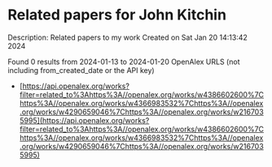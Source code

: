 # Related papers for John Kitchin
Description: Related papers to my work
Created on Sat Jan 20 14:13:42 2024

Found 0 results from 2024-01-13 to 2024-01-20
OpenAlex URLS (not including from_created_date or the API key)
- [https://api.openalex.org/works?filter=related_to%3Ahttps%3A//openalex.org/works/w4386602600%7Chttps%3A//openalex.org/works/w4366983532%7Chttps%3A//openalex.org/works/w4290659046%7Chttps%3A//openalex.org/works/w2167035995](https://api.openalex.org/works?filter=related_to%3Ahttps%3A//openalex.org/works/w4386602600%7Chttps%3A//openalex.org/works/w4366983532%7Chttps%3A//openalex.org/works/w4290659046%7Chttps%3A//openalex.org/works/w2167035995)

